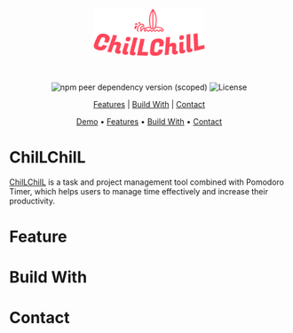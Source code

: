 <div align="center">
  <div >
    <a href="https://chillchill-9a1e2.web.app/">
      <img src="./src/assets/logos/logo-red.png" alt="Logo" width="200px">
    </a>
  </div>  

  &nbsp;

![npm peer dependency version (scoped)](https://img.shields.io/npm/dependency-version/eslint-config-prettier/peer/eslint) ![License](https://img.shields.io/badge/License-MIT-blue)


  <p>
    <a href="https://github.com/andrewchen19/Front-End-Class-Personal-Project-ChilLChiL?tab=readme-ov-file#Features">Features</a>
    |
    <a href="https://github.com/andrewchen19/Front-End-Class-Personal-Project-ChilLChiL?tab=readme-ov-file#BuildWith">Build With</a>
    |
    <a href="https://github.com/andrewchen19/Front-End-Class-Personal-Project-ChilLChiL?tab=readme-ov-file#Contact">Contact</a>
  </p>

  [Demo](https://chillchill-9a1e2.web.app/) • [Features](#Features) • [Build With](#Build-With)  • [Contact](#Contact)
</div>


# ChilLChilL
[ChilLChilL](https://chillchill-9a1e2.web.app/) is a task and project management tool combined with Pomodoro Timer, which helps users to manage time effectively and increase their productivity.

# Feature

# Build With

# Contact


